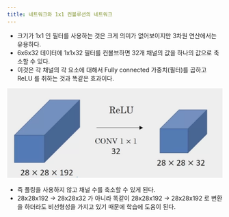 ```yaml
---
title: 네트워크와 1x1 컨볼루션의 네트워크
---
```


- 크기가 1x1 인 필터를 사용하는 것은 크게 의미가 없어보이지만 3차원 연산에서는 유용하다.
- 6x6x32 데이터에 1x1x32 필터를 컨볼브하면 32개 채널의 값을 하나의 값으로 축소할 수 있다.
- 이것은 각 채널의 각 요소에 대해서 Fully connected 가중치(필터)를 곱하고 ReLU 를 취하는 것과 똑같은 효과이다.

![](/assets/372059c2-c25e-4a06-a843-7048760b452e.png)

- 즉 풀링을 사용하지 않고 채널 수를 축소할 수 있게 된다.
- 28x28x192 → 28x28x32 가 아니라 똑같이 28x28x192 → 28x28x192 로 변환을 하더라도 비선형성을 가지고 있기 때문에 학습에 도움이 된다.